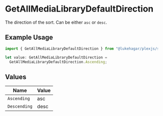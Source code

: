 # GetAllMediaLibraryDefaultDirection

The direction of the sort. Can be either `asc` or `desc`.


## Example Usage

```typescript
import { GetAllMediaLibraryDefaultDirection } from "@lukehagar/plexjs/sdk/models/operations";

let value: GetAllMediaLibraryDefaultDirection =
  GetAllMediaLibraryDefaultDirection.Ascending;
```

## Values

| Name         | Value        |
| ------------ | ------------ |
| `Ascending`  | asc          |
| `Descending` | desc         |